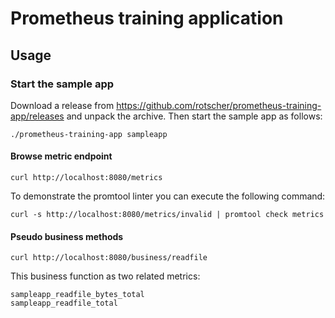# Prometheus training application

## Usage

### Start the sample app
Download a release from https://github.com/rotscher/prometheus-training-app/releases and unpack the archive.
Then start the sample app as follows:

```
./prometheus-training-app sampleapp
```

#### Browse metric endpoint

```
curl http://localhost:8080/metrics
```

To demonstrate the promtool linter you can execute the following command:

```
curl -s http://localhost:8080/metrics/invalid | promtool check metrics
```

#### Pseudo business methods

```
curl http://localhost:8080/business/readfile
```

This business function as two related metrics:

```
sampleapp_readfile_bytes_total
sampleapp_readfile_total
```